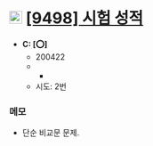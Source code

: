# <img src='https://doky.space/assets/icpclev/b4.svg' height=23px> [[9498] 시험 성적](http://icpc.me/9498)

- **C: [:o:]**
  - 200422
  - -
  - 시도: 2번

### 메모
 - 단순 비교문 문제.
